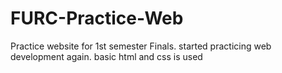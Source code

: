 # FURC-Practice-Web
Practice website for 1st semester Finals.
started practicing web development again.
basic html and css is used

